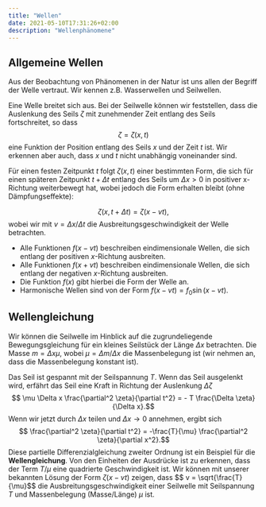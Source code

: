 ```yaml
---
title: "Wellen"
date: 2021-05-10T17:31:26+02:00
description: "Wellenphänomene"
---
```

## Allgemeine Wellen
Aus der Beobachtung von Phänomenen in der Natur ist uns allen der
Begriff der Welle vertraut. Wir kennen z.B. Wasserwellen und Seilwellen. 

Eine Welle breitet sich aus. Bei der Seilwelle können wir feststellen, dass die
Auslenkung des Seils $\zeta$ mit zunehmender Zeit 
entlang des Seils fortschreitet, so dass 
$$ \zeta = \zeta(x,t)$$
eine Funktion der Position entlang des Seils $x$ und der Zeit $t$ ist. Wir
erkennen aber auch, dass $x$ und $t$ nicht unabhängig voneinander sind. 

Für einen festen Zeitpunkt $t$ folgt $\zeta(x,t)$ einer bestimmten Form, die
sich für einen späteren Zeitpunkt $t+\Delta t$ entlang des Seils um $\Delta x>0$
in positiver x-Richtung weiterbewegt hat, 
wobei jedoch die Form erhalten bleibt (ohne Dämpfungseffekte):

$$ \zeta(x,t+\Delta t) = \zeta(x-vt),$$
wobei wir mit $v=\Delta x/\Delta t$ die Ausbreitungsgeschwindigkeit der Welle 
betrachten. 


   * Alle Funktionen $f(x-vt)$ beschreiben eindimensionale Wellen, die sich
entlang der positiven $x$-Richtung ausbreiten. 
   * Alle Funktionen $f(x+vt)$ beschreiben eindimensionale Wellen, die sich 
entlang der negativen $x$-Richtung ausbreiten.
   * Die Funktion $f(x)$ gibt hierbei die Form der Welle an.
   * Harmonische Wellen sind von der Form $f(x-vt)=f_0 \sin(x-vt)$. 

## Wellengleichung
Wir können die Seilwelle im Hinblick auf die zugrundeliegende
Bewegungsgleichung für ein kleines Seilstück der Länge $\Delta x$ betrachten.
Die Masse $m=\Delta x \mu$, wobei $\mu = \Delta m /\Delta x$ die Massenbelegung
ist (wir nehmen an, dass die Massenbelegung konstant ist).

Das Seil ist gespannt mit der Seilspannung $T$. Wenn das Seil ausgelenkt wird, 
erfährt das Seil eine Kraft in Richtung der Auslenkung $\Delta \zeta$
$$ \mu \Delta x  \frac{\partial^2 \zeta}{\partial t^2} = - T \frac{\Delta \zeta}{\Delta x}.$$
Wenn wir jetzt durch $\Delta x$ teilen und $\Delta x \rightarrow 0$ annehmen,
ergibt sich
$$ \frac{\partial^2 \zeta}{\partial t^2} = -\frac{T}{\mu} \frac{\partial^2 \zeta}{\partial x^2}.$$
Diese partielle Differenzialgleichung zweiter Ordnung ist ein Beispiel für die
**Wellengleichung**. Von den Einheiten der Ausdrücke ist zu erkennen, dass der
Term $T/\mu$ eine quadrierte Geschwindigkeit ist. Wir können mit unserer bekannten
Lösung der Form $\zeta(x-vt)$ zeigen, dass
$$ v = \sqrt{\frac{T}{\mu}$$
die Ausbreitungsgeschwindigkeit einer Seilwelle mit Seilspannung $T$ und Massenbelegung (Masse/Länge) $\mu$ ist.



